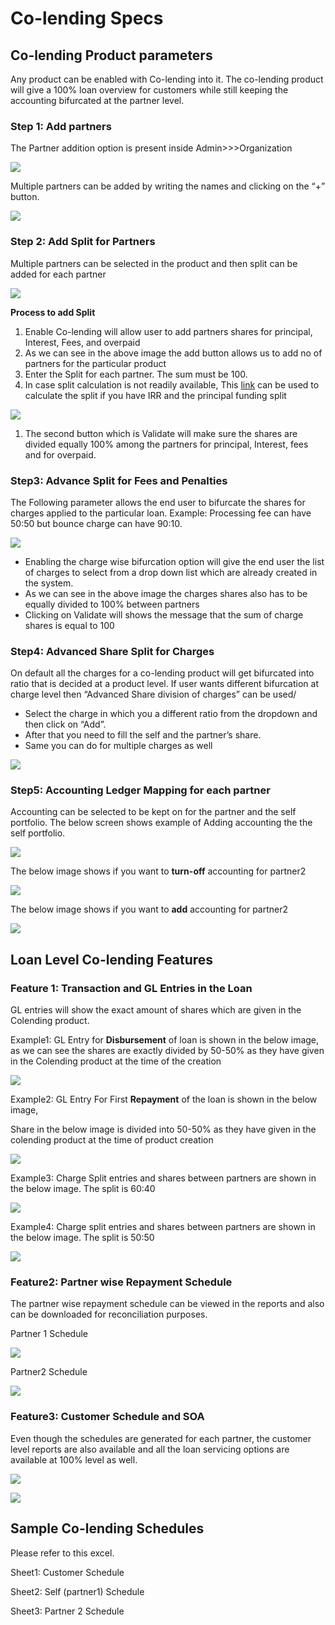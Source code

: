 # Co-lending Specs

## Co-lending Product parameters

Any product can be enabled with Co-lending into it. The co-lending product will give a 100% loan overview for customers while still keeping the accounting bifurcated at the partner level.

### Step 1: Add partners

The Partner addition option is present inside Admin>>>Organization

![](../.gitbook/assets/0.png)

Multiple partners can be added by writing the names and clicking on the “+” button.

![](../.gitbook/assets/1.png)

### Step 2: Add Split for Partners

Multiple partners can be selected in the product and then split can be added for each partner

![](../.gitbook/assets/2.png)

**Process to add Split**

1. Enable Co-lending will allow user to add partners shares for principal, Interest, Fees, and overpaid
2. As we can see in the above image the add button allows us to add no of partners for the particular product
3. Enter the Split for each partner. The sum must be 100.
4. In case split calculation is not readily available, This [link](https://docs.google.com/spreadsheets/u/1/d/12PsIJaT3GPOkoBHkB-IqqrhOQ1fJq3fMWVZEhZUBhmc/edit?usp=sharing) can be used to calculate the split if you have IRR and the principal funding split

![](../.gitbook/assets/3.png)

1. The second button which is Validate will make sure the shares are divided equally 100% among the partners for principal, Interest, fees and for overpaid.

### Step3: Advance Split for Fees and Penalties

The Following parameter allows the end user to bifurcate the shares for charges applied to the particular loan. Example: Processing fee can have 50:50 but bounce charge can have 90:10.

![](../.gitbook/assets/4.png)

* Enabling the charge wise bifurcation option will give the end user the list of charges to select from a drop down list which are already created in the system.
* As we can see in the above image the charges shares also has to be equally divided to 100% between partners
* Clicking on Validate will shows the message that the sum of charge shares is equal to 100

### Step4: Advanced Share Split for Charges

On default all the charges for a co-lending product will get bifurcated into ratio that is decided at a product level. If user wants different bifurcation at charge level then “Advanced Share division of charges” can be used/

* Select the charge in which you a different ratio from the dropdown and then click on “Add”.
* After that you need to fill the self and the partner’s share.
* Same you can do for multiple charges as well

![](<../.gitbook/assets/image (10).png>)

###

### Step5: Accounting Ledger Mapping for each partner

Accounting can be selected to be kept on for the partner and the self portfolio. The below screen shows example of Adding accounting the the self portfolio.

![](../.gitbook/assets/5.png)

The below image shows if you want to **turn-off** accounting for partner2

![](../.gitbook/assets/6.png)

The below image shows if you want to **add** accounting for partner2

![](../.gitbook/assets/7.png)

## Loan Level Co-lending Features

### Feature 1: Transaction and GL Entries in the Loan

GL entries will show the exact amount of shares which are given in the Colending product.

Example1: GL Entry for **Disbursement** of loan is shown in the below image, as we can see the shares are exactly divided by 50-50% as they have given in the Colending product at the time of the creation

![](../.gitbook/assets/8.png)

Example2: GL Entry For First **Repayment** of the loan is shown in the below image,

Share in the below image is divided into 50-50% as they have given in the colending product at the time of product creation

![](../.gitbook/assets/9.png)

Example3: Charge Split entries and shares between partners are shown in the below image. The split is 60:40

![](../.gitbook/assets/10.png)

Example4: Charge split entries and shares between partners are shown in the below image. The split is 50:50

![](../.gitbook/assets/11.png)

### Feature2: Partner wise Repayment Schedule

The partner wise repayment schedule can be viewed in the reports and also can be downloaded for reconciliation purposes.

Partner 1 Schedule

![](../.gitbook/assets/12.png)

Partner2 Schedule

![](../.gitbook/assets/13.png)

### Feature3: Customer Schedule and SOA

Even though the schedules are generated for each partner, the customer level reports are also available and all the loan servicing options are available at 100% level as well.

![](../.gitbook/assets/14.png)

![](../.gitbook/assets/15.png)

## Sample Co-lending Schedules

Please refer to this excel.

Sheet1: Customer Schedule

Sheet2: Self (partner1) Schedule

Sheet3: Partner 2 Schedule
